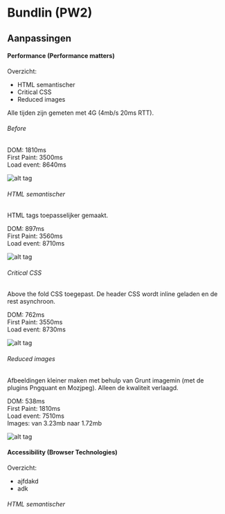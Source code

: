 # Bundlin (PW2)


## Aanpassingen
#### Performance (Performance matters)
Overzicht:
- HTML semantischer
- Critical CSS
- Reduced images

Alle tijden zijn gemeten met 4G (4mb/s 20ms RTT).

###### Before
DOM: 1810ms <br />
First Paint: 3500ms <br />
Load event: 8640ms

![alt tag](https://github.com/RaymondKorrel/pw2/blob/student/raymond/readme/before.jpg)

###### HTML semantischer
HTML tags toepasselijker gemaakt.

DOM: 897ms <br />
First Paint: 3560ms <br />
Load event: 8710ms

![alt tag](https://github.com/RaymondKorrel/pw2/blob/student/raymond/readme/html.jpg)

###### Critical CSS
Above the fold CSS toegepast. De header CSS wordt inline geladen en de rest asynchroon.

DOM: 762ms <br />
First Paint: 3550ms <br />
Load event: 8730ms

![alt tag](https://github.com/RaymondKorrel/pw2/blob/student/raymond/readme/css.jpg)

###### Reduced images
Afbeeldingen kleiner maken met behulp van Grunt imagemin (met de plugins Pngquant en Mozjpeg). Alleen de kwaliteit verlaagd.

DOM: 538ms <br />
First Paint: 1810ms <br />
Load event: 7510ms <br />
Images: van 3.23mb naar 1.72mb

![alt tag](https://github.com/RaymondKorrel/pw2/blob/student/raymond/readme/img.jpg)

#### Accessibility (Browser Technologies)
Overzicht:
- ajfdakd
- adk

###### HTML semantischer
